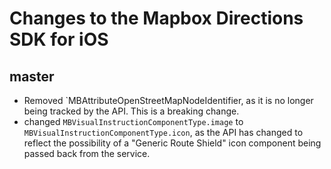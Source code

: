 # Changes to the Mapbox Directions SDK for iOS

## master

* Removed `MBAttributeOpenStreetMapNodeIdentifier, as it is no longer being tracked by the API. This is a breaking change.
* changed `MBVisualInstructionComponentType.image` to `MBVisualInstructionComponentType.icon`, as the API has changed to reflect the possibility of a "Generic Route Shield" icon component being passed back from the service.
